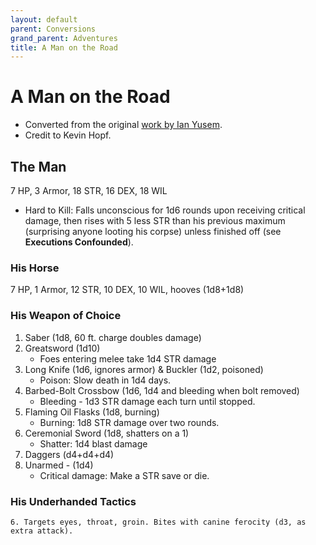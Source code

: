 ```yaml
---
layout: default
parent: Conversions
grand_parent: Adventures
title: A Man on the Road
---
```


# A Man on the Road

- Converted from the original [work by Ian Yusem](https://ian-yusem.itch.io/a-man-on-the-road).
- Credit to Kevin Hopf.

## The Man
7 HP, 3 Armor, 18 STR, 16 DEX, 18 WIL
- Hard to Kill: Falls unconscious for 1d6 rounds upon receiving critical damage, then rises with 5 less STR than his previous maximum (surprising anyone looting his corpse) unless finished off (see **Executions Confounded**).

### His Horse
7 HP, 1 Armor, 12 STR, 10 DEX, 10 WIL, hooves (1d8+1d8)

### His Weapon of Choice
1. Saber (1d8, 60 ft. charge doubles damage)
2. Greatsword (1d10)
    - Foes entering melee take 1d4 STR damage
3. Long Knife (1d6, ignores armor) & Buckler (1d2, poisoned)
   - Poison: Slow death in 1d4 days.
4. Barbed-Bolt Crossbow (1d6, 1d4 and bleeding when bolt removed)
   - Bleeding - 1d3 STR damage each turn until stopped.
5. Flaming Oil Flasks (1d8, burning)
   - Burning: 1d8 STR damage over two rounds.
6. Ceremonial Sword (1d8, shatters on a 1)
   - Shatter: 1d4 blast damage
7. Daggers (d4+d4+d4)
8. Unarmed - (1d4)
   - Critical damage: Make a STR save or die.

### His Underhanded Tactics
    6. Targets eyes, throat, groin. Bites with canine ferocity (d3, as extra attack).
